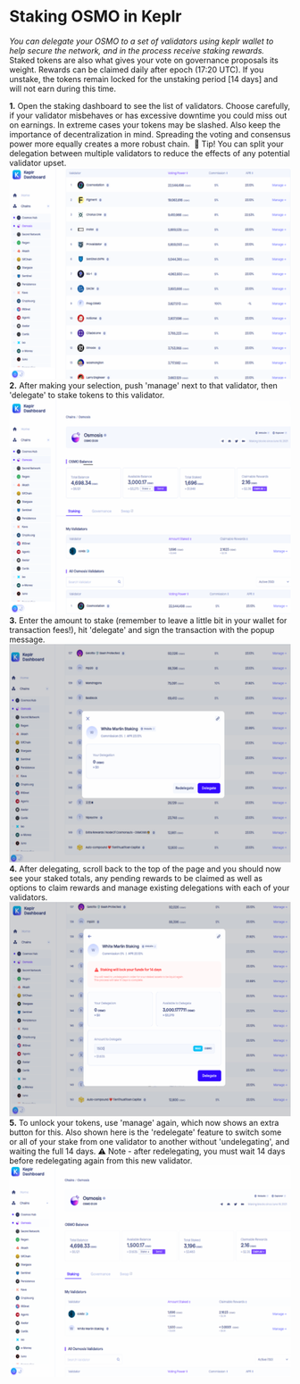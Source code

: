 # Staking OSMO in Keplr

*You can delegate your OSMO to a set of validators using keplr wallet to help secure the network, and in the process receive staking rewards.*
<br>
Staked tokens are also what gives your vote on governance proposals its weight. Rewards can be claimed daily after epoch (17:20 UTC). If you unstake, the tokens remain locked for the unstaking period [14 days] and will not earn during this time.
<br>

**1.**
Open the staking dashboard to see the list of validators. Choose carefully, if your validator misbehaves or has excessive downtime you could miss out on earnings. In extreme cases your tokens may be slashed.
Also keep the importance of decentralization in mind. Spreading the voting and consensus power more equally creates a more robust chain.
‍
🧪 Tip! You can split your delegation between multiple validators to reduce the effects of any potential validator upset.
![](https://github.com/osmo-support-lab/guides-and-info/blob/main/guide-images/staking/1.png?raw=true)
<br>
**2.**
After making your selection, push 'manage' next to that validator, then 'delegate' to stake tokens to this validator.
![](https://github.com/osmo-support-lab/guides-and-info/blob/main/guide-images/staking/2.png?raw=true)
<br>
**3.**
Enter the amount to stake (remember to leave a little bit in your wallet for transaction fees!), hit 'delegate' and sign the transaction with the popup message.
![](https://github.com/osmo-support-lab/guides-and-info/blob/main/guide-images/staking/3.png?raw=true)
<br>
**4.**
After delegating, scroll back to the top of the page and you should now see your staked totals, any pending rewards to be claimed as well as options to claim rewards and manage existing delegations with each of your validators.
![](https://github.com/osmo-support-lab/guides-and-info/blob/main/guide-images/staking/4.png?raw=true)
<br>
**5.**
To unlock your tokens, use 'manage' again, which now shows an extra button for this. Also shown here is the 'redelegate' feature to switch some or all of your stake from one validator to another without 'undelegating', and waiting the full 14 days.
⚠️ Note - after redelegating, you must wait 14 days before redelegating again from this new validator.
![](https://github.com/osmo-support-lab/guides-and-info/blob/main/guide-images/staking/5.png?raw=true)
<br>

